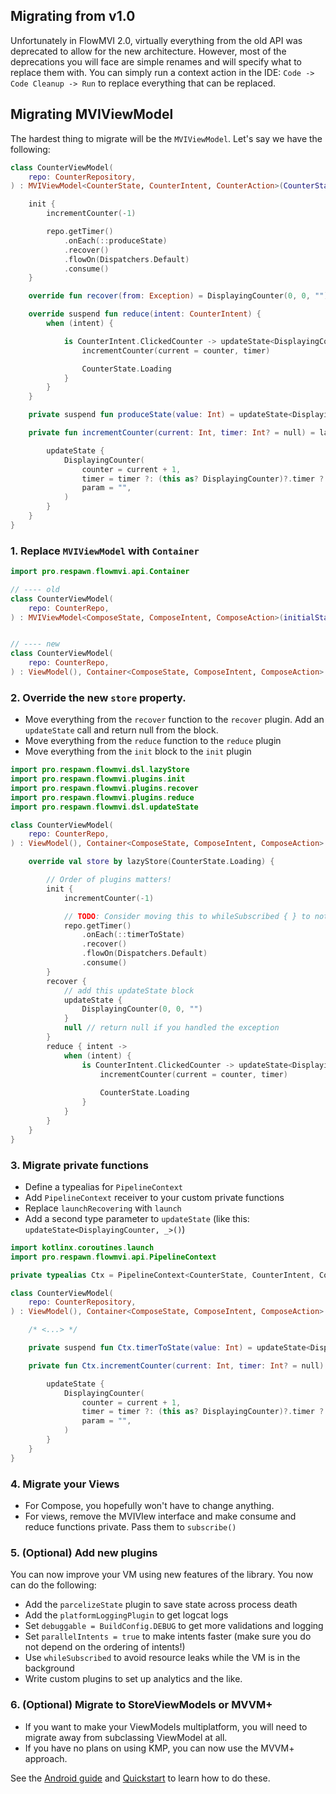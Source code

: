 ## Migrating from v1.0

Unfortunately in FlowMVI 2.0, virtually everything from the old API was deprecated to allow for the new architecture.
However, most of the deprecations you will face are simple renames and will specify what to replace them with.
You can simply run a context action in the IDE: `Code -> Code Cleanup -> Run` to replace everything that can be
replaced.

## Migrating MVIViewModel

The hardest thing to migrate will be the `MVIViewModel`. Let's say we have the following:

```kotlin
class CounterViewModel(
    repo: CounterRepository,
) : MVIViewModel<CounterState, CounterIntent, CounterAction>(CounterState.Loading) {

    init {
        incrementCounter(-1)

        repo.getTimer()
            .onEach(::produceState)
            .recover()
            .flowOn(Dispatchers.Default)
            .consume()
    }

    override fun recover(from: Exception) = DisplayingCounter(0, 0, "")

    override suspend fun reduce(intent: CounterIntent) {
        when (intent) {

            is CounterIntent.ClickedCounter -> updateState<DisplayingCounter> {
                incrementCounter(current = counter, timer)

                CounterState.Loading
            }
        }
    }

    private suspend fun produceState(value: Int) = updateState<DisplayingCounter> { copy(timer = value) }

    private fun incrementCounter(current: Int, timer: Int? = null) = launchRecovering {

        updateState {
            DisplayingCounter(
                counter = current + 1,
                timer = timer ?: (this as? DisplayingCounter)?.timer ?: 0,
                param = "",
            )
        }
    }
}
```

### 1. Replace `MVIViewModel` with `Container`

```kotlin
import pro.respawn.flowmvi.api.Container

// ---- old
class CounterViewModel(
    repo: CounterRepo,
) : MVIViewModel<ComposeState, ComposeIntent, ComposeAction>(initialState = Loading)


// ---- new
class CounterViewModel(
    repo: CounterRepo,
) : ViewModel(), Container<ComposeState, ComposeIntent, ComposeAction>
```

### 2. Override the new `store` property.

* Move everything from the `recover` function to the `recover` plugin.
  Add an `updateState` call and return null from the block.
* Move everything from the `reduce` function to the `reduce` plugin
* Move everything from the `init` block to the `init` plugin

```kotlin
import pro.respawn.flowmvi.dsl.lazyStore
import pro.respawn.flowmvi.plugins.init
import pro.respawn.flowmvi.plugins.recover
import pro.respawn.flowmvi.plugins.reduce
import pro.respawn.flowmvi.dsl.updateState

class CounterViewModel(
    repo: CounterRepo,
) : ViewModel(), Container<ComposeState, ComposeIntent, ComposeAction> {

    override val store by lazyStore(CounterState.Loading) {

        // Order of plugins matters!
        init {
            incrementCounter(-1)

            // TODO: Consider moving this to whileSubscribed { } to not leak resources when the app is in background.
            repo.getTimer()
                .onEach(::timerToState)
                .recover()
                .flowOn(Dispatchers.Default)
                .consume()
        }
        recover {
            // add this updateState block
            updateState {
                DisplayingCounter(0, 0, "")
            }
            null // return null if you handled the exception
        }
        reduce { intent ->
            when (intent) {
                is CounterIntent.ClickedCounter -> updateState<DisplayingCounter> {
                    incrementCounter(current = counter, timer)
                    
                    CounterState.Loading
                }
            }
        }
    }
}
```

### 3. Migrate private functions

* Define a typealias for `PipelineContext`
* Add `PipelineContext` receiver to your custom private functions
* Replace `launchRecovering` with `launch`
* Add a second type parameter to `updateState` (like this: `updateState<DisplayingCounter, _>()`)

```kotlin
import kotlinx.coroutines.launch
import pro.respawn.flowmvi.api.PipelineContext

private typealias Ctx = PipelineContext<CounterState, CounterIntent, CounterAction>

class CounterViewModel(
    repo: CounterRepository,
) : ViewModel(), Container<ComposeState, ComposeIntent, ComposeAction> {

    /* <...> */

    private suspend fun Ctx.timerToState(value: Int) = updateState<DisplayingCounter, _> { copy(timer = value) }

    private fun Ctx.incrementCounter(current: Int, timer: Int? = null) = launch {

        updateState {
            DisplayingCounter(
                counter = current + 1,
                timer = timer ?: (this as? DisplayingCounter)?.timer ?: 0,
                param = "",
            )
        }
    }
}
```

### 4. Migrate your Views

* For Compose, you hopefully won't have to change anything.
* For views, remove the MVIVIew interface and make consume and reduce functions private. Pass them to `subscribe()`

### 5. (Optional) Add new plugins

You can now improve your VM using new features of the library. You now can do the following:

* Add the `parcelizeState` plugin to save state across process death
* Add the `platformLoggingPlugin` to get logcat logs
* Set `debuggable = BuildConfig.DEBUG` to get more validations and logging
* Set `parallelIntents = true` to make intents faster (make sure you do not depend on the ordering of intents!)
* Use `whileSubscribed` to avoid resource leaks while the VM is in the background
* Write custom plugins to set up analytics and the like.

### 6. (Optional) Migrate to StoreViewModels or MVVM+

* If you want to make your ViewModels multiplatform, you will need to migrate away from subclassing ViewModel at all.
* If you have no plans on using KMP, you can now use the MVVM+ approach.

See the [Android guide](android.md) and [Quickstart](quickstart.md) to learn how to do these.
